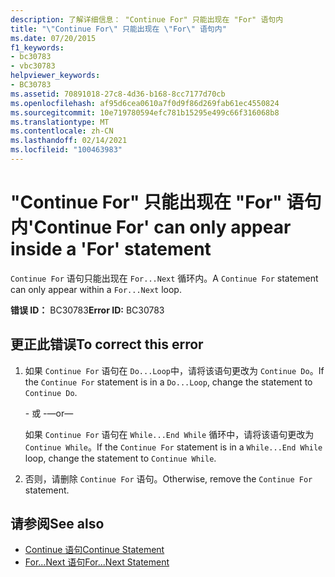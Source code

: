 ```yaml
---
description: 了解详细信息： "Continue For" 只能出现在 "For" 语句内
title: "\"Continue For\" 只能出现在 \"For\" 语句内"
ms.date: 07/20/2015
f1_keywords:
- bc30783
- vbc30783
helpviewer_keywords:
- BC30783
ms.assetid: 70891018-27c8-4d36-b168-8cc7177d70cb
ms.openlocfilehash: af95d6cea0610a7f0d9f86d269fab61ec4550824
ms.sourcegitcommit: 10e719780594efc781b15295e499c66f316068b8
ms.translationtype: MT
ms.contentlocale: zh-CN
ms.lasthandoff: 02/14/2021
ms.locfileid: "100463983"
---
```

# <a name="continue-for-can-only-appear-inside-a-for-statement"></a><span data-ttu-id="5d8f3-103">"Continue For" 只能出现在 "For" 语句内</span><span class="sxs-lookup"><span data-stu-id="5d8f3-103">'Continue For' can only appear inside a 'For' statement</span></span>

<span data-ttu-id="5d8f3-104">`Continue For` 语句只能出现在 `For...Next` 循环内。</span><span class="sxs-lookup"><span data-stu-id="5d8f3-104">A `Continue For` statement can only appear within a `For...Next` loop.</span></span>  
  
 <span data-ttu-id="5d8f3-105">**错误 ID：** BC30783</span><span class="sxs-lookup"><span data-stu-id="5d8f3-105">**Error ID:** BC30783</span></span>  
  
## <a name="to-correct-this-error"></a><span data-ttu-id="5d8f3-106">更正此错误</span><span class="sxs-lookup"><span data-stu-id="5d8f3-106">To correct this error</span></span>  
  
1. <span data-ttu-id="5d8f3-107">如果 `Continue For` 语句在 `Do...Loop`中，请将该语句更改为 `Continue Do`。</span><span class="sxs-lookup"><span data-stu-id="5d8f3-107">If the `Continue For` statement is in a `Do...Loop`, change the statement to `Continue Do`.</span></span>  
  
     <span data-ttu-id="5d8f3-108">\- 或 -</span><span class="sxs-lookup"><span data-stu-id="5d8f3-108">—or—</span></span>  
  
     <span data-ttu-id="5d8f3-109">如果 `Continue For` 语句在 `While...End While` 循环中，请将该语句更改为 `Continue While`。</span><span class="sxs-lookup"><span data-stu-id="5d8f3-109">If the `Continue For` statement is in a `While...End While` loop, change the statement to `Continue While`.</span></span>  
  
2. <span data-ttu-id="5d8f3-110">否则，请删除 `Continue For` 语句。</span><span class="sxs-lookup"><span data-stu-id="5d8f3-110">Otherwise, remove the `Continue For` statement.</span></span>  
  
## <a name="see-also"></a><span data-ttu-id="5d8f3-111">请参阅</span><span class="sxs-lookup"><span data-stu-id="5d8f3-111">See also</span></span>

- [<span data-ttu-id="5d8f3-112">Continue 语句</span><span class="sxs-lookup"><span data-stu-id="5d8f3-112">Continue Statement</span></span>](../language-reference/statements/continue-statement.md)
- [<span data-ttu-id="5d8f3-113">For...Next 语句</span><span class="sxs-lookup"><span data-stu-id="5d8f3-113">For...Next Statement</span></span>](../language-reference/statements/for-next-statement.md)
